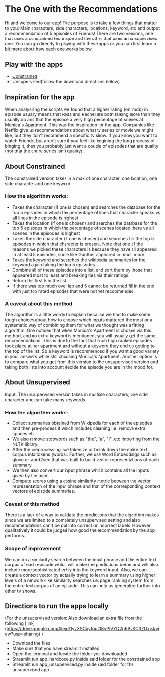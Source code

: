 # The One with the Recommendations

Hi and welcome to our app! The purpose is to take a few things that matter to you: Main characters, side characters, locations, keyword, etc and output a recommendation of 5 episodes of Friends!  There are two versions, one that uses a constrained technique and the other that uses an unsupervised one.  You can go directly to playing with these apps or you can first learn a bit more about how each one works below.

## Play with the apps
- [Constrained](https://afternoon-inlet-95580.herokuapp.com/) 
- Unsupervised(follow the download directions below)

## Inspiration for the app
When analysisng the scripts we found that a higher rating (on imdb) in episode usually means that Ross and Rachel are both talking more than they usually do and that the episode a very high percentage of scenes at Monica's Apartment.  This was the inspiration for the app. Companies like Netflix give us recommendations about what tv series or movie we might like, but they don't recommend a specific tv show.  If you know you want to watch Friends, but aren't sure if you feel like begining the long process of binging it, then you probably just want a couple of episodes that are quailty (not that the entire series isn't quality).  

## About Constrained
The constrained version takes in a max of one character, one location, one side character and one keyword.

### How the algorithm works:
- Takes the character (if one is chosen) and searches the database for the top 5 episodes in which the percentage of lines that character speaks vs all lines in the episode is highest
- Takes the location (if one is chosen) and searches the database for the top 5 episodes in which the percentage of scenes located there vs all scenes in the episodes is highest
- Takes the side character (if one is chosen) and searches for the top 5 episodes in which that character is present.  Note that one of the reasons we picked these characters is because they have all appeared in at least 5 episodes, some like Gunther appeared in much more.
- Takes the keyword and searches the wikipedia summaries for the keyword again taking the top 5 episodes 
- Combine all of these episodes into a list, and sort them by those that appeared most to least and breaking ties via their ratings.  
- Return the first 5 in the list.
- If there was too much over lap and 5 cannot be returned fill in the end with just top rated episodes that were not yet reccomended.

### A caveat about this method
The algorithm is a little wordy to explain because we had to make some tough choices about how to choose which inputs mattered the most or a systematic way of combining them for what we thought was a fitting algorithm.  One notices that when Monica's Apartment is chosen via this method, and no extra keyword is mentioned, you will usually get the same reccomendations.  This is due to the fact that such high ranked episodes took place at her apartment and without a keyword they end up getting to the top of the list.  So a keyword is recommended if you want a good variety in your answers while still choosing Monica's Apartment.  Another option is to compare what you get from this version to the unsupervised version and taking both lists into account decide the episode you are in the mood for.




## About Unsupervised 
Input: The unsupervised version takes in multiple characters, one side character and can take many keywords

### How the algorithm works:
- Collect summaries obtained from Wikipedia for each of the episodes and then pre-process it which includes cleaning i.e. remove extra spaces etc. 
- We also remove stopwords such as "the", "a", "I", etc importing from the NLTK library.
- After the preprocessing, we tokenize or break down the entire text corpus into tokens (words). Further, we use Word Embeddings such as glove or word2vec that was built to build vector representations of each summary
- We then also convert our input phrase which contains all the inputs given by the user 
- Compute scores using a cosine similarity metric between the vector representation of the input phrase and that of the corresponding context vectors of episode summaries. 


### Caveat of this method
There is a lack of a way to validate the predictions that the algorithm makes since we are limited to a completely unsupervised setting and also recommendations can't be put into correct or incorrect labels. However qualitatively it could be judged how good the recommendation by the app performs.


### Scope of improvement
We can do a similarity search between the input phrase and the entire text corpus of each episode which will make the predictions better and will also include more sophisticated entry into the keyword input. Also, we can create a context vector by actually trying to learn a summary using higher levels of a network-like similarity searches i.e. page ranking system from the entire text corpus of an episode. This can help us generalize further into other tv shows.



## Directions to run the apps locally
(For the unsupervised version: Also download an extra file from the following [link] (https://drive.google.com/file/d/1yzXSCxyfqut0KvPiVYQ2q6B2KC3ZDxvJ/view?usp=sharing) )

- Download the files 
- Make sure that you have streamlit installed 
- Open the terminal and locate the folder you downloaded
- Streamlit run app_hardcode.py inside said folder for the constrained app
- Streamlit run app_unsupervised.py inside said folder for the unsupervised app




